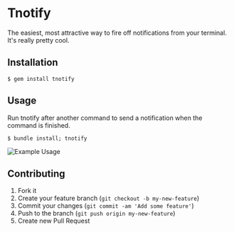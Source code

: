# Tnotify

The easiest, most attractive way to fire off notifications from your terminal.
It's really pretty cool.


## Installation

    $ gem install tnotify


## Usage

Run tnotify after another command to send a notification when the command is
finished.

    $ bundle install; tnotify

![Example Usage](https://s3.amazonaws.com/f.cl.ly/items/1Z1g0E1k2E1Q2S0l1k0f/output_optimized.gif)


## Contributing

1. Fork it
2. Create your feature branch (`git checkout -b my-new-feature`)
3. Commit your changes (`git commit -am 'Add some feature'`)
4. Push to the branch (`git push origin my-new-feature`)
5. Create new Pull Request
